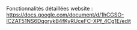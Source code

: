 Fonctionnalités détaillées website : 
    https://docs.google.com/document/d/1hCGSO-ICZAT51NS6DqorykB4fKyRUceFC-XPf_4Cg1E/edit